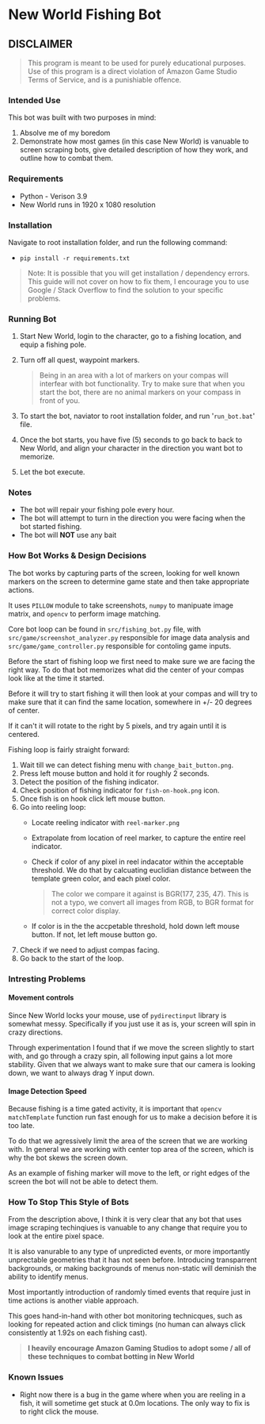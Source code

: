 # **New World Fishing Bot**

## **DISCLAIMER**

>This program is meant to be used for purely educational purposes. Use of this program is a direct violation of Amazon Game Studio Terms of Service, and is a punishiable offence.

### **Intended Use**

This bot was built with two purposes in mind:
1. Absolve me of my boredom
2. Demonstrate how most games (in this case New World) is vanuable to screen scraping bots, give detailed description of how they work, and outline how to combat them.

### **Requirements**

- Python - Verison 3.9
- New World runs in 1920 x 1080 resolution

### **Installation**

Navigate to root installation folder, and run the following command:
- `pip install -r requirements.txt`

>Note: It is possible that you will get installation / dependency errors. This guide will not cover on how to fix them, I encourage you to use Google / Stack Overflow to find the solution to your specific problems.

### **Running Bot**

1. Start New World, login to the character, go to a fishing location, and equip a fishing pole.

2. Turn off all quest, waypoint markers.
    > Being in an area with a lot of markers on your compas will interfear with bot functionality. Try to make sure that when you start the bot, there are no animal markers on your compass in front of you. 

3. To start the bot, naviator to root installation folder, and run '`run_bot.bat`' file.

4. Once the bot starts, you have five (5) seconds to go back to back to New World, and align your character in the direction you want bot to memorize.

5. Let the bot execute.

### **Notes**
- The bot will repair your fishing pole every hour.
- The bot will attempt to turn in the direction you were facing when the bot started fishing.
- The bot will **NOT** use any bait

### **How Bot Works & Design Decisions**

The bot works by capturing parts of the screen, looking for well known markers on the screen to determine game state and then take appropriate actions.

It uses `PILLOW` module to take screenshots, `numpy` to manipuate image matrix, and `opencv` to perform image matching.

Core bot loop can be found in `src/fishing_bot.py` file, with `src/game/screenshot_analyzer.py` responsible for image data analysis and `src/game/game_controller.py` responsible for contoling game inputs.

Before the start of fishing loop we first need to make sure we are facing the right way. To do that bot memorizes what did the center of your compas look like at the time it started.

Before it will try to start fishing it will then look at your compas and will try to make sure that it can find the same location, somewhere in +/- 20 degrees of center.

If it can't it will rotate to the right by 5 pixels, and try again until it is centered.

Fishing loop is fairly straight forward:

1. Wait till we can detect fishing menu with `change_bait_button.png`.
2. Press left mouse button and hold it for roughly 2 seconds.
3. Detect the position of the fishing indicator.
4. Check position of fishing indicator for `fish-on-hook.png` icon.
5. Once fish is on hook click left mouse button.
6. Go into reeling loop:
   - Locate reeling indicator with `reel-marker.png`
   - Extrapolate from location of reel marker, to capture the entire reel indicator.
   - Check if color of any pixel in reel indacator within the acceptable threshold. We do that by calcuating euclidian distance between the template green color, and each pixel color.
  
        > The color we compare it against is BGR(177, 235, 47). This is not a typo, we convert all images from RGB, to BGR format for correct color display.
   - If color is in the the accpetable threshold, hold down left mouse button. If not, let left mouse button go.
7. Check if we need to adjust compas facing.
8. Go back to the start of the loop.

### **Intresting Problems** ###

#### **Movement controls**

Since New World locks your mouse, use of `pydirectinput` library is somewhat messy. Specifically if you just use it as is, your screen will spin in crazy directions.

Through experimentation I found that if we move the screen slightly to start with, and go through a crazy spin, all following input gains a lot more stability. Given that we always want to make sure that our camera is looking down, we want to always drag Y input down. 

#### **Image Detection Speed**

Because fishing is a time gated activity, it is important that `opencv matchTemplate` function run fast enough for us to make a decision before it is too late.

To do that we agressively limit the area of the screen that we are working with. In general we are working with center top area of the screen, which is why the bot skews the screen down.

As an example of fishing marker will move to the left, or right edges of the screen the bot will not be able to detect them.

### **How To Stop This Style of Bots**

From the description above, I think it is very clear that any bot that uses image scraping techinqiues is vanuable to any change that require you to look at the entire pixel space.

It is also vanurable to any type of unpredicted events, or more importantly unprectable geometries that it has not seen before. Introducing transparrent backgrounds, or making backgrounds of menus non-static will deminish the ability to identify menus.

Most importantly introduction of randomly timed events that require just in time actions is another viable approach.

This goes hand-in-hand with other bot monitoring technicques, such as looking for repeated action and click timings (no human can always click consistently at 1.92s on each fishing cast).

>**I heavily encourage Amazon Gaming Studios to adopt some / all of these techniques to combat botting in New World**


### **Known Issues**

- Right now there is a bug in the game where when you are reeling in a fish, it will sometime get stuck at 0.0m locations. The only way to fix is to right click the mouse.